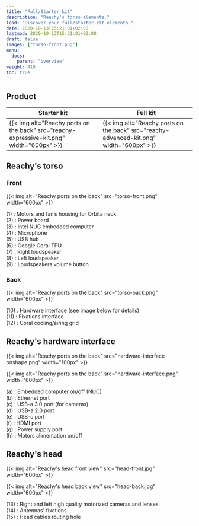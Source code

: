 ```yaml
---
title: "Full/Starter kit"
description: "Reachy's torso elements."
lead: "Discover your full/starter kit elements."
date: 2020-10-13T15:21:01+02:00
lastmod: 2020-10-13T15:21:01+02:00
draft: false
images: ["torso-front.png"]
menu: 
  docs:
    parent: "overview"
weight: 410
toc: true
---
```


## Product

| Starter kit | Full kit|
|---------|------------|
|{{< img alt="Reachy ports on the back" src="reachy-expressive-kit.png" width="600px" >}}|{{< img alt="Reachy ports on the back" src="reachy-advanced-kit.png" width="600px" >}}|


## Reachy's torso

### Front

{{< img alt="Reachy ports on the back" src="torso-front.png" width="600px" >}}

(1) : Motors and fan’s housing for Orbita neck  
(2) : Power board  
(3) : Intel NUC embedded computer  
(4) : Microphone  
(5) : USB hub  
(6) : Google Coral TPU  
(7) : Right loudspeaker  
(8) : Left loudspeaker  
(9) : Loudspeakers volume button  


### Back

{{< img alt="Reachy ports on the back" src="torso-back.png" width="600px" >}}


(10) : Hardware interface (see image below for details)  
(11) : Fixations interface  
(12) : Coral cooling/airing grid  


## Reachy's hardware interface

{{< img alt="Reachy ports on the back" src="hardware-interface-onshape.png" width="100px" >}}

{{< img alt="Reachy ports on the back" src="hardware-interface.png" width="600px" >}}

(a) : Embedded computer on/off (NUC)  
(b) : Ethernet port  
(c) : USB-a 3.0 port (for cameras)  
(d) : USB-a 2.0 port  
(e) : USB-c port  
(f) : HDMI port  
(g) : Power supply port  
(h) : Motors alimentation on/off  


## Reachy's head

{{< img alt="Reachy's head front view" src="head-front.jpg" width="600px" >}}

{{< img alt="Reachy's head back view" src="head-back.jpg" width="600px" >}}

(13) : Right and left high quality motorized cameras and lenses  
(14) : Antennas' fixations  
(15) : Head cables routing hole  
